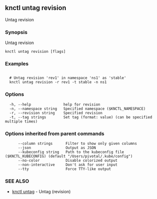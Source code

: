 ## knctl untag revision

Untag revision

### Synopsis

Untag revision

```
knctl untag revision [flags]
```

### Examples

```

  # Untag revision 'rev1' in namespace 'ns1' as 'stable'
  knctl untag revision -r rev1 -t stable -n ns1
```

### Options

```
  -h, --help               help for revision
  -n, --namespace string   Specified namespace ($KNCTL_NAMESPACE)
  -r, --revision string    Specified revision
  -t, --tag strings        Set tag (format: value) (can be specified multiple times)
```

### Options inherited from parent commands

```
      --column strings      Filter to show only given columns
      --json                Output as JSON
      --kubeconfig string   Path to the kubeconfig file ($KNCTL_KUBECONFIG) (default "/Users/pivotal/.kube/config")
      --no-color            Disable colorized output
      --non-interactive     Don't ask for user input
      --tty                 Force TTY-like output
```

### SEE ALSO

* [knctl untag](knctl_untag.md)	 - Untag (revision)

